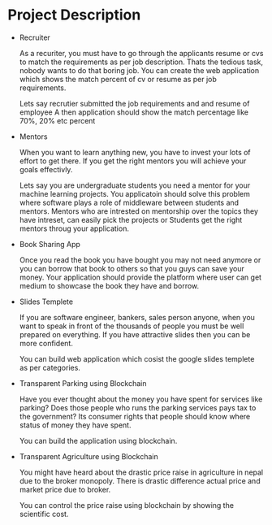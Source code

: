 # Project Description
- Recruiter

  As a recuriter, you must have to go through the applicants resume or cvs to match the requirements as per job description.     Thats the tedious task, nobody wants to do that boring job. You can create the web application which shows the match percent 
  of cv or resume as per job requirements. 
  
  Lets say recrutier submitted the job requirements and and resume of employee A then application should show the match         percentage like 70%, 20% etc percent 

 
- Mentors
  
  When you want to learn anything new, you have to invest your lots of effort to get there. If you get the right mentors 
  you will achieve your goals effectivly. 
  
  Lets say you are undergraduate students you need a mentor for your machine learning projects. You applicatoin should solve     this problem where software plays a role of middleware between students and mentors. Mentors who are intrested on mentorship   over the topics they have intreset, can easily pick the projects or Students get the right mentors throug your application.
  
- Book Sharing App

  Once you read the book you have bought you may not need anymore or you can borrow that book to others so that you guys can     save your money. Your application should provide the platform where user can get medium to showcase the book they have and     borrow. 

- Slides Templete

  If you are software engineer, bankers, sales person anyone, when you want to speak in front of the thousands of people you     must be well prepared on everything. If you have attractive slides then you can be more confident.
  
  You can build web application which cosist the google slides templete as per categories.
  
- Transparent Parking using Blockchain

  Have you ever thought about the money you have spent for services like parking? Does those people who runs the parking         services pays tax to the government? Its consumer rights that people should know where status of money they have spent.
  
  You can build the application using blockchain.
  
- Transparent Agriculture using Blockchain
  
  You might have heard about the drastic price raise in agriculture in nepal due to the broker monopoly. There is drastic       difference actual price and market price due to broker.
  
  You can control the price raise using blockchain by showing the scientific cost.
